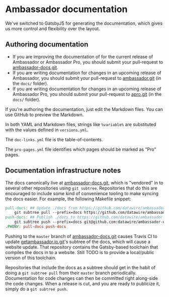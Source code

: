 # Ambassador documentation

We've switched to GatsbyJS for generating the documentation, which gives us more control and flexibility over the layout.

## Authoring documentation

 - If you are improving the documentation of for the current release
   of Ambassador or Ambassador Pro, you should submit your
   pull-request to [ambassador-docs.git][].
 - If you are writing documentation for changes in an upcoming release
   of Ambassador, you should submit your pull-request to
   [ambassador.git][] (in the `docs/` folder).
 - If you are writing documentation for changes in an upcoming release
   of Ambassador Pro, you should submit your pull-request to
   [apro.git][] (in the `docs/` folder).


If you're authoring the documentation, just edit the Markdown files. You can use GitHub to preview the Markdown.

In both YAML and Markdown files, strings like `%variable%` are
substituted with the values defined in `versions.yml`.

The `doc-links.yml` file is the table-of-contents.

The `pro-pages.yml` file identifies which pages should be marked as
"Pro" pages.

## Documentation infrastructure notes

The docs canonically live at [ambassador-docs.git][], which is
"vendored" in to several other repositories using `git subtree`.
Repositories that do this are encouraged to include some kind of
convenience tooling to make syncing the docs easier.  For example, the
following Makefile snippet:

```Makefile
pull-docs: ## Update ./docs from https://github.com/datawire/ambassador-docs
	git subtree pull --prefix=docs https://github.com/datawire/ambassador-docs.git master
push-docs: ## Publish ./docs to https://github.com/datawire/ambassador-docs
	git subtree push --prefix=docs git@github.com:datawire/ambassador-docs.git master
.PHONY: pull-docs push-docs
```

Pushing to the `master` branch of [ambassador-docs.git][] causes
Travis CI to update [getambassador.io.git][]'s subtree of the docs,
which will cause a website update.  That repository contains the
Gatsby-based toolchain that compiles the docs in to a website. Still
TODO is to provide a local/public version of this toolchain.

Repositories that include the docs as a subtree should get in the
habit of doing a `git subtree pull` from their `master` branch
periodically.  Documentation for code changes can then be committed
right along-side the code changes.  When a release is cut, and you are
ready to publicize it, simply do a `git subtree push`.

[ambassador-docs.git]: https://github.com/datawire/ambassador-docs
[ambassador.git]: https://github.com/datawire/ambassador
[apro.git]: https://github.com/datawire/apro
[getambassador.io.git]: https://github.com/datawire/getambassador.io
